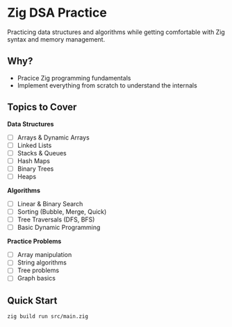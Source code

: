 # Zig DSA Practice

Practicing data structures and algorithms while getting comfortable with Zig syntax and memory management.

## Why?
- Pracice Zig programming fundamentals
- Implement everything from scratch to understand the internals

## Topics to Cover

**Data Structures**
- [ ] Arrays & Dynamic Arrays
- [ ] Linked Lists
- [ ] Stacks & Queues
- [ ] Hash Maps
- [ ] Binary Trees
- [ ] Heaps

**Algorithms**
- [ ] Linear & Binary Search
- [ ] Sorting (Bubble, Merge, Quick)
- [ ] Tree Traversals (DFS, BFS)
- [ ] Basic Dynamic Programming

**Practice Problems**
- [ ] Array manipulation
- [ ] String algorithms
- [ ] Tree problems
- [ ] Graph basics

## Quick Start
```bash
zig build run src/main.zig
```